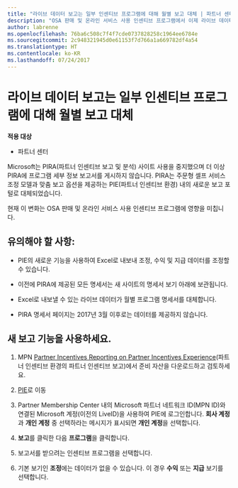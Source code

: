 ```yaml
---
title: "라이브 데이터 보고는 일부 인센티브 프로그램에 대해 월별 보고 대체 | 파트너 센터"
description: "OSA 판매 및 온라인 서비스 사용 인센티브 프로그램에서 이제 라이브 데이터 보고를 받을 수 있습니다."
author: labrenne
ms.openlocfilehash: 76ba6c508c7f4f7cde0737828258c1964ee6784e
ms.sourcegitcommit: 2c948321945d0e61153f7d766a1a669782df4a54
ms.translationtype: HT
ms.contentlocale: ko-KR
ms.lasthandoff: 07/24/2017
---
```

# <a name="live-data-reporting-replaces-monthly-reporting-for-some-incentives-programs"></a>라이브 데이터 보고는 일부 인센티브 프로그램에 대해 월별 보고 대체

**적용 대상**

-  파트너 센터

Microsoft는 PIRA(파트너 인센티브 보고 및 분석) 사이트 사용을 중지했으며 더 이상 PIRA에 프로그램 세부 정보 보고서를 게시하지 않습니다. PIRA는 주문형 셀프 서비스 조정 모델과 맞춤 보고 옵션을 제공하는 PIE(파트너 인센티브 환경) 내의 새로운 보고 포털로 대체되었습니다. 

현재 이 변화는 OSA 판매 및 온라인 서비스 사용 인센티브 프로그램에 영향을 미칩니다.

## <a name="things-to-remember"></a>유의해야 할 사항: 

- PIE의 새로운 기능을 사용하여 Excel로 내보내 조정, 수익 및 지급 데이터를 조정할 수 있습니다.

- 이전에 PIRA에 제공된 모든 명세서는 새 사이트의 명세서 보기 아래에 보관됩니다. 

- Excel로 내보낼 수 있는 라이브 데이터가 월별 프로그램 명세서를 대체합니다.

- PIRA 명세서 페이지는 2017년 3월 이후로는 데이터를 제공하지 않습니다.
 
## <a name="start-using-the-new-reporting-functionality"></a>새 보고 기능을 사용하세요. 

1. MPN [Partner Incentives Reporting on Partner Incentives Experience](http://aka.ms/osareadiness )(파트너 인센티브 환경의 파트너 인센티브 보고)에서 준비 자산을 다운로드하고 검토하세요.

2. [PIE](https://partnerincentives.microsoft.com/)로 이동

3. Partner Membership Center 내의 Microsoft 파트너 네트워크 ID(MPN ID)와 연결된 Microsoft 계정(이전의 LiveID)을 사용하여 PIE에 로그인합니다. **회사 계정**과 **개인 계정** 중 선택하라는 메시지가 표시되면 **개인 계정**을 선택합니다.

4. **보고**를 클릭한 다음 **프로그램**을 클릭합니다. 

5. 보고서를 받으려는 인센티브 프로그램을 선택합니다. 

6. 기본 보기인 **조정**에는 데이터가 없을 수 있습니다.  이 경우 **수익** 또는 **지급** 보기를 선택합니다.


 

 



